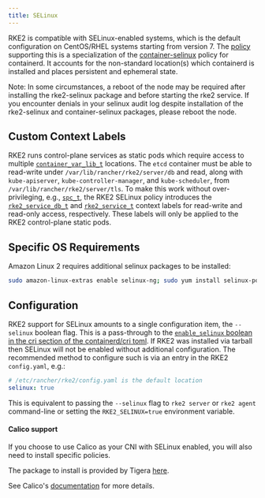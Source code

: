 ```yaml
---
title: SELinux
---
```


RKE2 is compatible with SELinux-enabled systems, which is the default configuration on CentOS/RHEL systems starting from version 7.
The [policy](https://github.com/rancher/rke2-selinux) supporting this is a specialization of the 
[container-selinux](https://github.com/containers/container-selinux) policy for containerd. It accounts
for the non-standard location(s) which containerd is installed and places persistent and ephemeral state.

Note: In some circumstances, a reboot of the node may be required after installing the rke2-selinux package and before starting the rke2 service. If you encounter denials in your selinux audit log despite installation of the rke2-selinux and container-selinux packages, please reboot the node.

## Custom Context Labels

RKE2 runs control-plane services as static pods which require access to multiple
[`container_var_lib_t`](https://github.com/containers/container-selinux/blob/RHEL7.5/container.te#L59)
locations. The `etcd` container must be able to read-write under `/var/lib/rancher/rke2/server/db` and read,
along with `kube-apiserver`, `kube-controller-manager`, and `kube-scheduler`, from `/var/lib/rancher/rke2/server/tls`.
To make this work without over-privileging, e.g.,
[`spc_t`](https://github.com/containers/container-selinux/blob/RHEL7.5/container.te#L47-L49), the RKE2 SELinux policy
introduces the [`rke2_service_db_t`](https://github.com/rancher/rke2-selinux/blob/v0.3.latest.1/rke2.te#L15-L21) and 
[`rke2_service_t`](https://github.com/rancher/rke2-selinux/blob/v0.3.latest.1/rke2.te#L9-L13) context labels for
read-write and read-only access, respectively. These labels will only be applied to the RKE2 control-plane static pods.  

## Specific OS Requirements

<Tabs groupId="os-reqs" queryString>
<TabItem value="Amazon Linux 2">
Amazon Linux 2 requires additional selinux packages to be installed:

```bash
sudo amazon-linux-extras enable selinux-ng; sudo yum install selinux-policy-targeted -y
```

</TabItem>
</Tabs>


## Configuration

RKE2 support for SELinux amounts to a single configuration item, the `--selinux` boolean flag. This is a pass-through
to the [`enable_selinux` boolean in the cri section of the containerd/cri toml](https://github.com/containerd/cri/blob/release/1.4/docs/config.md).
If RKE2 was installed via tarball then SELinux will not be enabled without additional configuration. The recommended
method to configure such is via an entry in the RKE2 `config.yaml`, e.g.:

```yaml
# /etc/rancher/rke2/config.yaml is the default location
selinux: true
```

This is equivalent to passing the `--selinux` flag to `rke2 server` or `rke2 agent` command-line or setting the
`RKE2_SELINUX=true` environment variable.

#### Calico support
If you choose to use Calico as your CNI with SELinux enabled, you will also need to install specific policies.

The package to install is provided by Tigera [here](https://downloads.tigera.io/ee/archives/calico-selinux-1.0-1.el9.noarch.rpm).

See Calico's [documentation](https://docs.tigera.io/calico-enterprise/latest/getting-started/install-on-clusters/requirements) for more details.

